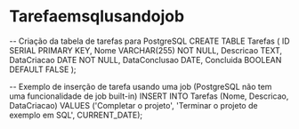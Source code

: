 # Tarefaemsqlusandojob
-- Criação da tabela de tarefas para PostgreSQL
CREATE TABLE Tarefas (
    ID SERIAL PRIMARY KEY,
    Nome VARCHAR(255) NOT NULL,
    Descricao TEXT,
    DataCriacao DATE NOT NULL,
    DataConclusao DATE,
    Concluida BOOLEAN DEFAULT FALSE
);

-- Exemplo de inserção de tarefa usando uma job (PostgreSQL não tem uma funcionalidade de job built-in)
INSERT INTO Tarefas (Nome, Descricao, DataCriacao)
VALUES ('Completar o projeto', 'Terminar o projeto de exemplo em SQL', CURRENT_DATE);
